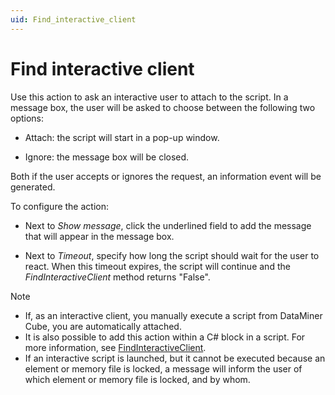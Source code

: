 ```yaml
---
uid: Find_interactive_client
---
```


# Find interactive client

Use this action to ask an interactive user to attach to the script. In a message box, the user will be asked to choose between the following two options:

- Attach: the script will start in a pop-up window.

- Ignore: the message box will be closed.

Both if the user accepts or ignores the request, an information event will be generated.

To configure the action:

- Next to *Show message*, click the underlined field to add the message that will appear in the message box.

- Next to *Timeout*, specify how long the script should wait for the user to react. When this timeout expires, the script will continue and the *FindInteractiveClient* method returns "False".

> [!NOTE]
>
> - If, as an interactive client, you manually execute a script from DataMiner Cube, you are automatically attached.
> - It is also possible to add this action within a C# block in a script. For more information, see [FindInteractiveClient](xref:Skyline.DataMiner.Automation.Engine.FindInteractiveClient(System.String,System.Int32)).
> - If an interactive script is launched, but it cannot be executed because an element or memory file is locked, a message will inform the user of which element or memory file is locked, and by whom.
